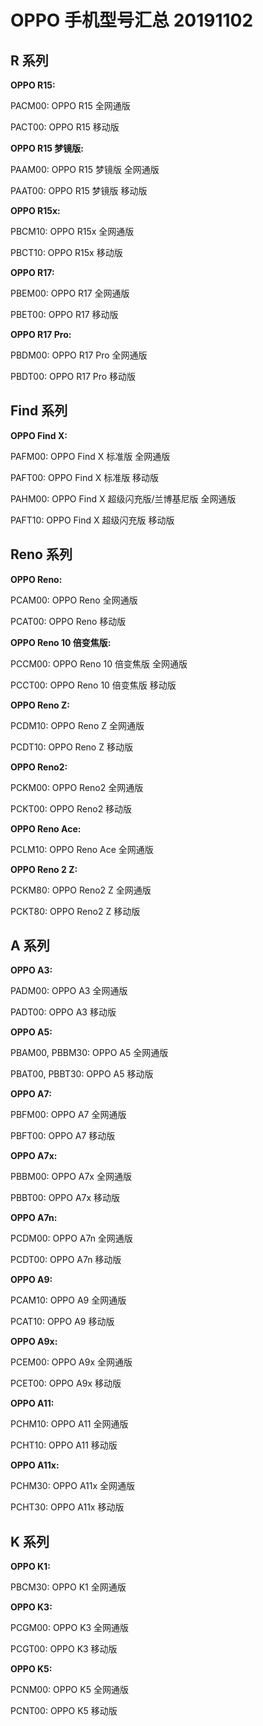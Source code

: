 # OPPO 手机型号汇总 20191102

## R 系列

**OPPO R15:**

PACM00: OPPO R15 全网通版

PACT00: OPPO R15 移动版

**OPPO R15 梦镜版:**

PAAM00: OPPO R15 梦镜版 全网通版

PAAT00: OPPO R15 梦镜版 移动版

**OPPO R15x:**

PBCM10: OPPO R15x 全网通版

PBCT10: OPPO R15x 移动版

**OPPO R17:**

PBEM00: OPPO R17 全网通版

PBET00: OPPO R17 移动版

**OPPO R17 Pro:**

PBDM00: OPPO R17 Pro 全网通版

PBDT00: OPPO R17 Pro 移动版

## Find 系列

**OPPO Find X:**

PAFM00: OPPO Find X 标准版 全网通版

PAFT00: OPPO Find X 标准版 移动版

PAHM00: OPPO Find X 超级闪充版/兰博基尼版 全网通版

PAFT10: OPPO Find X 超级闪充版 移动版

## Reno 系列

**OPPO Reno:**

PCAM00: OPPO Reno 全网通版

PCAT00: OPPO Reno 移动版

**OPPO Reno 10 倍变焦版:**

PCCM00: OPPO Reno 10 倍变焦版 全网通版

PCCT00: OPPO Reno 10 倍变焦版 移动版

**OPPO Reno Z:**

PCDM10: OPPO Reno Z 全网通版

PCDT10: OPPO Reno Z 移动版

**OPPO Reno2:**

PCKM00: OPPO Reno2 全网通版

PCKT00: OPPO Reno2 移动版

**OPPO Reno Ace:**

PCLM10: OPPO Reno Ace 全网通版

**OPPO Reno 2 Z:**

PCKM80: OPPO Reno2 Z 全网通版

PCKT80: OPPO Reno2 Z 移动版

## A 系列

**OPPO A3:**

PADM00: OPPO A3 全网通版

PADT00: OPPO A3 移动版

**OPPO A5:**

PBAM00, PBBM30: OPPO A5 全网通版

PBAT00, PBBT30: OPPO A5 移动版

**OPPO A7:**

PBFM00: OPPO A7 全网通版

PBFT00: OPPO A7 移动版

**OPPO A7x:**

PBBM00: OPPO A7x 全网通版

PBBT00: OPPO A7x 移动版

**OPPO A7n:**

PCDM00: OPPO A7n 全网通版

PCDT00: OPPO A7n 移动版

**OPPO A9:**

PCAM10: OPPO A9 全网通版

PCAT10: OPPO A9 移动版

**OPPO A9x:**

PCEM00: OPPO A9x 全网通版

PCET00: OPPO A9x 移动版

**OPPO A11:**

PCHM10: OPPO A11 全网通版

PCHT10: OPPO A11 移动版

**OPPO A11x:**

PCHM30: OPPO A11x 全网通版

PCHT30: OPPO A11x 移动版

## K 系列

**OPPO K1:**

PBCM30: OPPO K1 全网通版

**OPPO K3:**

PCGM00: OPPO K3 全网通版

PCGT00: OPPO K3 移动版

**OPPO K5:**

PCNM00: OPPO K5 全网通版

PCNT00: OPPO K5 移动版

